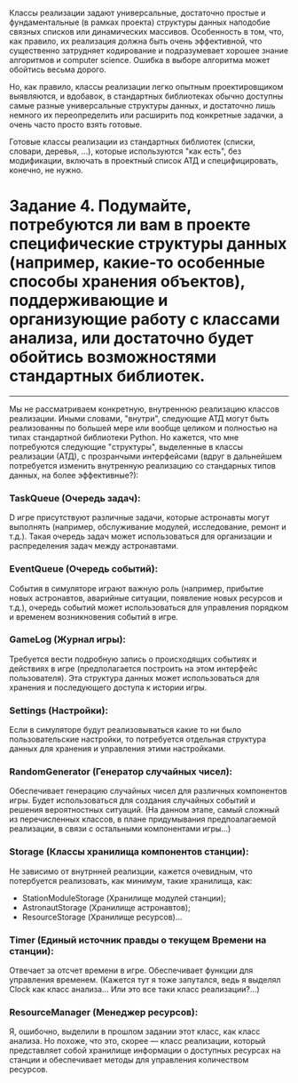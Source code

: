 Классы реализации задают универсальные, достаточно простые и фундаментальные (в рамках проекта) структуры данных наподобие связных списков или динамических массивов. 
Особенность в том, что, как правило, их реализация должна быть очень эффективной, что существенно затрудняет кодирование и подразумевает хорошее знание алгоритмов и computer science. 
Ошибка в выборе алгоритма может обойтись весьма дорого.

Но, как правило, классы реализации легко опытным проектировщиком выявляются, и вдобавок, в стандартных библиотеках обычно доступны самые разные универсальные структуры данных, и достаточно лишь немного их переопределить или расширить под конкретные задачки, а очень часто просто взять готовые.

Готовые классы реализации из стандартных библиотек (списки, словари, деревья, ...), которые используются "как есть", без модификации, включать в проектный список АТД и специфицировать, конечно, не нужно.

# Задание 4. Подумайте, потребуются ли вам в проекте специфические структуры данных (например, какие-то особенные способы хранения объектов), поддерживающие и организующие работу с классами анализа, или достаточно будет обойтись возможностями стандартных библиотек. 

---

Мы не рассматриваем конкретную, внутреннюю реализацию классов реализации. Иными словами, "внутри", следующие АТД могут быть реализованны по большей мере или вообще целиком и полностью на типах стандартной библиотеки Python. Но кажется, что мне потребуются следующие "структуры", выделенные в классы реализации (АТД), с прозранчыми интерфейсами (вдруг в дальнейшем потребуется изменить внутренную реализацию со стандарных типов данных, на более эффективные?):

### TaskQueue (Очередь задач):
D игре присутствуют различные задачи, которые астронавты могут выполнять (например, обслуживание модулей, исследование, ремонт и т.д.). Такая очередь задач может использоваться для организации и распределения задач между астронавтами.

### EventQueue (Очередь событий):
Cобытия в симуляторе играют важную роль (например, прибытие новых астронавтов, аварийные ситуации, появление новых ресурсов и т.д.), очередь событий может использоваться для управления порядком и временем возникновения событий в игре.

### GameLog (Журнал игры):
Требуется вести подробную запись о происходящих событиях и действиях в игре (предполагается построить на этом интерфейс пользователя). Эта структура данных может использоваться для хранения и последующего доступа к истории игры.

### Settings (Настройки):
Если в симуляторе будут реализовываться какие то ни было пользовательские настройки, то потребуется отдельная структура данных для хранения и управления этими настройками. 

### RandomGenerator (Генератор случайных чисел):
Обеспечивает генерацию случайных чисел для различных компонентов игры. Будет использоваться для создания случайных событий и решения вероятностных ситуаций. (На данном этапе, самый сложный из перечисленных классов, в плане придумывания предпоалагаемой реализации, в связи с остальными компонентами игры...)

### <SystemElement>Storage (Классы хранилища компонентов станции):
Не зависимо от внутрнней реализции, кажется очевидным, что потербуется реализовать, как минимум, такие хранилища, как:
- StationModuleStorage (Хранилище модулей станции);
- AstronautStorage (Хранилище астронавтов);
- ResourceStorage (Хранилище ресурсов)...

### Timer (Единый источник правды о текущем Времени на станции):
Отвечает за отсчет времени в игре. Обеспечивает функции для управления временем. (Кажется тут я тоже запутался, ведь я выделял Clock как класс анализа... Или это все таки класс реализации?...)

### ResourceManager (Менеджер ресурсов):
Я, ошибочно, выделили в прошлом задании этот класс, как класс анализа. Но похоже, что это, скорее — класс реализации, который представляет собой хранилище информации о доступных ресурсах на станции и обеспечивает методы для управления количеством ресурсов.


